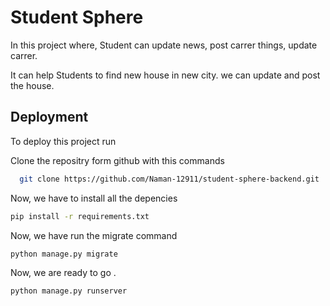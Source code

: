 
# Student Sphere

In this project where, Student can update news, post carrer things, update carrer.

It can help Students to find new house in new city. we can update and post the house.



## Deployment

To deploy this project run

Clone the repositry form github 
with this commands

```bash
  git clone https://github.com/Naman-12911/student-sphere-backend.git
```

Now, we have to install all the depencies
```bash
pip install -r requirements.txt
```
Now, we have run the migrate command

```bash
python manage.py migrate
```
Now, we are ready to go .
```bash
python manage.py runserver
```
